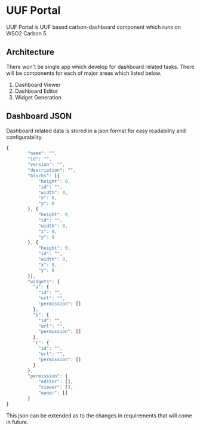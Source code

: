 # UUF Portal

UUF Portal is UUF based carbon-dashboard component which runs on WSO2 Carbon 5. 

## Architecture

There won't be single app which develop for dashboard related tasks. There will be components for each of major areas which listed below.

1. Dashboard Viewer
2. Dashboard Editor
3. Widget Generation

## Dashboard JSON

Dashboard related data is stored in a json format for easy readability and configurability.
```javascript
{
        "name": "",
        "id": "",
        "version": "",
        "description": "",
        "blocks": [{
            "height": 0,
            "id": "",
            "width": 0,
            "x": 0,
            "y": 0
        }, {
            "height": 0,
            "id": "",
            "width": 0,
            "x": 0,
            "y": 0
        }, {
            "height": 0,
            "id": "",
            "width": 0,
            "x": 0,
            "y": 0
        }],
        "widgets": {
          "a": {
            "id": "",
            "url": "",
            "permission": []
          },
          "b": {
            "id": "",
            "url": "",
            "permission": []
          },
          "c": {
            "id": "",
            "url": "",
            "permission": []
          }
        },
        "permission": {
            "editor": [],
            "viewer": [],
            "owner": []
        }
}
```
This json can be extended as to the changes in requirements that will come in future.